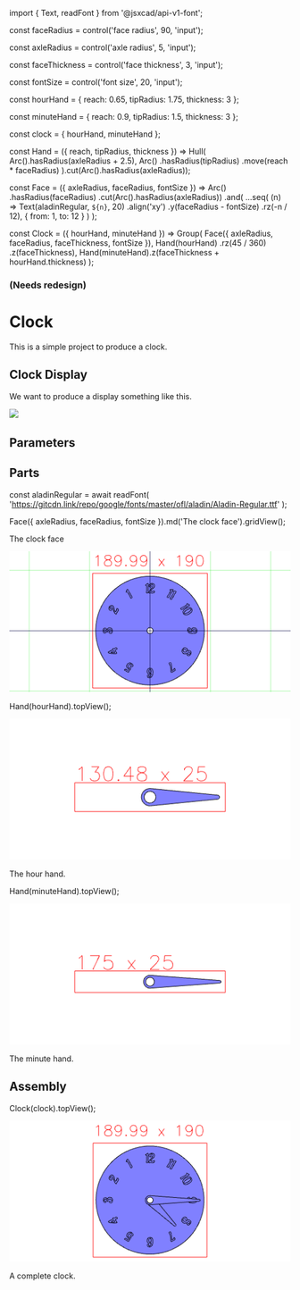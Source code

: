 import { Text, readFont } from '@jsxcad/api-v1-font';

const faceRadius = control('face radius', 90, 'input');

const axleRadius = control('axle radius', 5, 'input');

const faceThickness = control('face thickness', 3, 'input');

const fontSize = control('font size', 20, 'input');

const hourHand = { reach: 0.65, tipRadius: 1.75, thickness: 3 };

const minuteHand = { reach: 0.9, tipRadius: 1.5, thickness: 3 };

const clock = { hourHand, minuteHand };

const Hand = ({ reach, tipRadius, thickness }) =>
  Hull(
    Arc().hasRadius(axleRadius + 2.5),
    Arc()
      .hasRadius(tipRadius)
      .move(reach * faceRadius)
  ).cut(Arc().hasRadius(axleRadius));

const Face = ({ axleRadius, faceRadius, fontSize }) =>
  Arc()
    .hasRadius(faceRadius)
    .cut(Arc().hasRadius(axleRadius))
    .and(
      ...seq(
        (n) =>
          Text(aladinRegular, `${n}`, 20)
            .align('xy')
            .y(faceRadius - fontSize)
            .rz(-n / 12),
        { from: 1, to: 12 }
      )
    );

const Clock = ({ hourHand, minuteHand }) =>
  Group(
    Face({ axleRadius, faceRadius, faceThickness, fontSize }),
    Hand(hourHand)
      .rz(45 / 360)
      .z(faceThickness),
    Hand(minuteHand).z(faceThickness + hourHand.thickness)
  );

### (Needs redesign)

# Clock

This is a simple project to produce a clock.

## Clock Display

We want to produce a display something like this.

<img src="https://upload.wikimedia.org/wikipedia/commons/a/a4/Wecker_mit_Radium.jpg" width="256">

## Parameters

## Parts

const aladinRegular = await readFont(
  'https://gitcdn.link/repo/google/fonts/master/ofl/aladin/Aladin-Regular.ttf'
);

Face({ axleRadius, faceRadius, fontSize }).md('The clock face').gridView();

The clock face

![Image](clock.md.0.png)

Hand(hourHand).topView();

![Image](clock.md.1.png)

The hour hand.

Hand(minuteHand).topView();

![Image](clock.md.2.png)

The minute hand.

## Assembly

Clock(clock).topView();

![Image](clock.md.3.png)

A complete clock.

